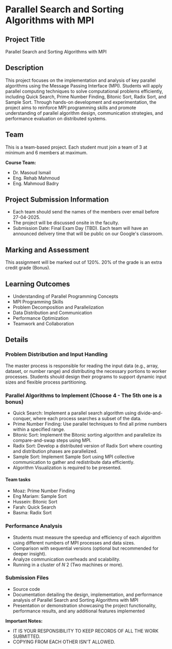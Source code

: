 # Parallel Search and Sorting Algorithms with MPI

## Project Title

Parallel Search and Sorting Algorithms with MPI

## Description

This project focuses on the implementation and analysis of key parallel algorithms using the Message Passing Interface (MPI). Students will apply parallel computing techniques to solve computational problems efficiently, including Quick Search, Prime Number Finding, Bitonic Sort, Radix Sort, and Sample Sort. Through hands-on development and experimentation, the project aims to reinforce MPI programming skills and promote understanding of parallel algorithm design, communication strategies, and performance evaluation on distributed systems.

## Team

This is a team-based project. Each student must join a team of 3 at minimum and 6 members at maximum.

**Course Team:**

  * Dr. Masoud Ismail
  * Eng. Rehab Mahmoud   
  * Eng. Mahmoud Badry 

## Project Submission Information

  * Each team should send the names of the members over email before 27-04-2025.
  * The project will be discussed onsite in the faculty.
  * Submission Date: Final Exam Day (TBD). Each team will have an announced delivery time that will be public on our Google's classroom.

## Marking and Assessment

This assignment will be marked out of 120%. 20% of the grade is an extra credit grade (Bonus).

## Learning Outcomes

  * Understanding of Parallel Programming Concepts
  * MPI Programming Skills
  * Problem Decomposition and Parallelization
  * Data Distribution and Communication
  * Performance Optimization
  * Teamwork and Collaboration

## Details

### Problem Distribution and Input Handling

The master process is responsible for reading the input data (e.g., array, dataset, or number range) and distributing the necessary portions to worker processes. Students should design their programs to support dynamic input sizes and flexible process partitioning.

### Parallel Algorithms to Implement (Choose 4 - The 5th one is a bonus)

  * Quick Search: Implement a parallel search algorithm using divide-and-conquer, where each process searches a subset of the data.
  * Prime Number Finding: Use parallel techniques to find all prime numbers within a specified range.
  * Bitonic Sort: Implement the Bitonic sorting algorithm and parallelize its compare-and-swap steps using MPI.
  * Radix Sort: Develop a distributed version of Radix Sort where counting and distribution phases are parallelized.
  * Sample Sort: Implement Sample Sort using MPI collective communication to gather and redistribute data efficiently.
  * Algorithm Visualization is required to be presented.

#### Team tasks 

* Moaz: Prime Number Finding
* Eng Mariam: Sample Sort
* Hussein: Bitonic Sort
* Farah: Quick Search
* Basma: Radix Sort

### Performance Analysis

  * Students must measure the speedup and efficiency of each algorithm using different numbers of MPI processes and data sizes.
  * Comparison with sequential versions (optional but recommended for deeper insight).
  * Analyze communication overheads and scalability.
  * Running in a cluster of $N \> 2$ (Two machines or more).

### Submission Files

  * Source code
  * Documentation detailing the design, implementation, and performance analysis of Parallel Search and Sorting Algorithms with MPI
  * Presentation or demonstration showcasing the project functionality, performance results, and any additional features implemented

**Important Notes:**

  * IT IS YOUR RESPONSIBILITY TO KEEP RECORDS OF ALL THE WORK SUBMITTED.
  * COPYING FROM EACH OTHER ISN'T ALLOWED.